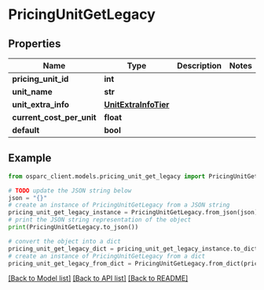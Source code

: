 # PricingUnitGetLegacy


## Properties

Name | Type | Description | Notes
------------ | ------------- | ------------- | -------------
**pricing_unit_id** | **int** |  | 
**unit_name** | **str** |  | 
**unit_extra_info** | [**UnitExtraInfoTier**](UnitExtraInfoTier.md) |  | 
**current_cost_per_unit** | **float** |  | 
**default** | **bool** |  | 

## Example

```python
from osparc_client.models.pricing_unit_get_legacy import PricingUnitGetLegacy

# TODO update the JSON string below
json = "{}"
# create an instance of PricingUnitGetLegacy from a JSON string
pricing_unit_get_legacy_instance = PricingUnitGetLegacy.from_json(json)
# print the JSON string representation of the object
print(PricingUnitGetLegacy.to_json())

# convert the object into a dict
pricing_unit_get_legacy_dict = pricing_unit_get_legacy_instance.to_dict()
# create an instance of PricingUnitGetLegacy from a dict
pricing_unit_get_legacy_from_dict = PricingUnitGetLegacy.from_dict(pricing_unit_get_legacy_dict)
```
[[Back to Model list]](../README.md#documentation-for-models) [[Back to API list]](../README.md#documentation-for-api-endpoints) [[Back to README]](../README.md)


